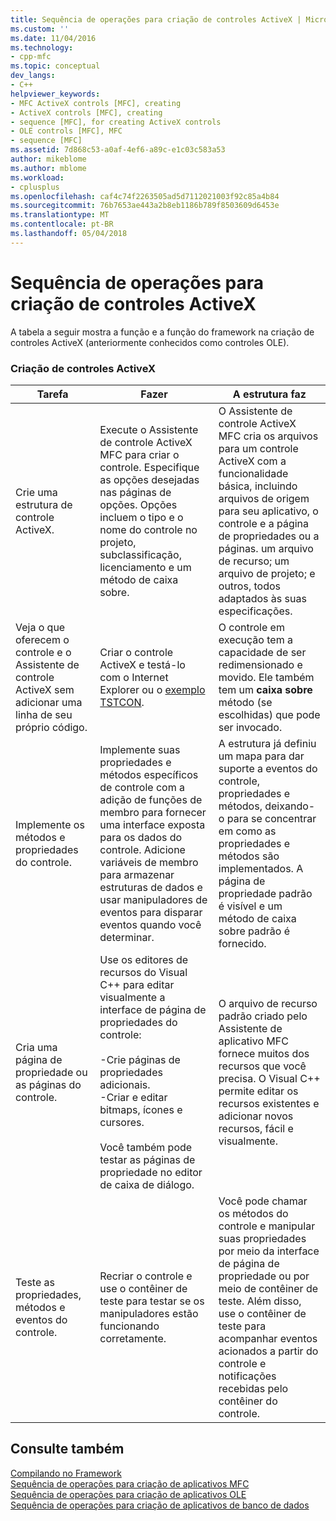 ```yaml
---
title: Sequência de operações para criação de controles ActiveX | Microsoft Docs
ms.custom: ''
ms.date: 11/04/2016
ms.technology:
- cpp-mfc
ms.topic: conceptual
dev_langs:
- C++
helpviewer_keywords:
- MFC ActiveX controls [MFC], creating
- ActiveX controls [MFC], creating
- sequence [MFC], for creating ActiveX controls
- OLE controls [MFC], MFC
- sequence [MFC]
ms.assetid: 7d868c53-a0af-4ef6-a89c-e1c03c583a53
author: mikeblome
ms.author: mblome
ms.workload:
- cplusplus
ms.openlocfilehash: caf4c74f2263505ad5d7112021003f92c85a4b84
ms.sourcegitcommit: 76b7653ae443a2b8eb1186b789f8503609d6453e
ms.translationtype: MT
ms.contentlocale: pt-BR
ms.lasthandoff: 05/04/2018
---
```

# <a name="sequence-of-operations-for-creating-activex-controls"></a>Sequência de operações para criação de controles ActiveX
A tabela a seguir mostra a função e a função do framework na criação de controles ActiveX (anteriormente conhecidos como controles OLE).  
  
### <a name="creating-activex-controls"></a>Criação de controles ActiveX  
  
|Tarefa|Fazer|A estrutura faz|  
|----------|------------|------------------------|  
|Crie uma estrutura de controle ActiveX.|Execute o Assistente de controle ActiveX MFC para criar o controle. Especifique as opções desejadas nas páginas de opções. Opções incluem o tipo e o nome do controle no projeto, subclassificação, licenciamento e um método de caixa sobre.|O Assistente de controle ActiveX MFC cria os arquivos para um controle ActiveX com a funcionalidade básica, incluindo arquivos de origem para seu aplicativo, o controle e a página de propriedades ou a páginas. um arquivo de recurso; um arquivo de projeto; e outros, todos adaptados às suas especificações.|  
|Veja o que oferecem o controle e o Assistente de controle ActiveX sem adicionar uma linha de seu próprio código.|Criar o controle ActiveX e testá-lo com o Internet Explorer ou o [exemplo TSTCON](../visual-cpp-samples.md).|O controle em execução tem a capacidade de ser redimensionado e movido. Ele também tem um **caixa sobre** método (se escolhidas) que pode ser invocado.|  
|Implemente os métodos e propriedades do controle.|Implemente suas propriedades e métodos específicos de controle com a adição de funções de membro para fornecer uma interface exposta para os dados do controle. Adicione variáveis de membro para armazenar estruturas de dados e usar manipuladores de eventos para disparar eventos quando você determinar.|A estrutura já definiu um mapa para dar suporte a eventos do controle, propriedades e métodos, deixando-o para se concentrar em como as propriedades e métodos são implementados. A página de propriedade padrão é visível e um método de caixa sobre padrão é fornecido.|  
|Cria uma página de propriedade ou as páginas do controle.|Use os editores de recursos do Visual C++ para editar visualmente a interface de página de propriedades do controle:<br /><br /> -Crie páginas de propriedades adicionais.<br />-Criar e editar bitmaps, ícones e cursores.<br /><br /> Você também pode testar as páginas de propriedade no editor de caixa de diálogo.|O arquivo de recurso padrão criado pelo Assistente de aplicativo MFC fornece muitos dos recursos que você precisa. O Visual C++ permite editar os recursos existentes e adicionar novos recursos, fácil e visualmente.|  
|Teste as propriedades, métodos e eventos do controle.|Recriar o controle e use o contêiner de teste para testar se os manipuladores estão funcionando corretamente.|Você pode chamar os métodos do controle e manipular suas propriedades por meio da interface de página de propriedade ou por meio de contêiner de teste. Além disso, use o contêiner de teste para acompanhar eventos acionados a partir do controle e notificações recebidas pelo contêiner do controle.|  
  
## <a name="see-also"></a>Consulte também  
 [Compilando no Framework](../mfc/building-on-the-framework.md)   
 [Sequência de operações para criação de aplicativos MFC](../mfc/sequence-of-operations-for-building-mfc-applications.md)   
 [Sequência de operações para criação de aplicativos OLE](../mfc/sequence-of-operations-for-creating-ole-applications.md)   
 [Sequência de operações para criação de aplicativos de banco de dados](../mfc/sequence-of-operations-for-creating-database-applications.md)

